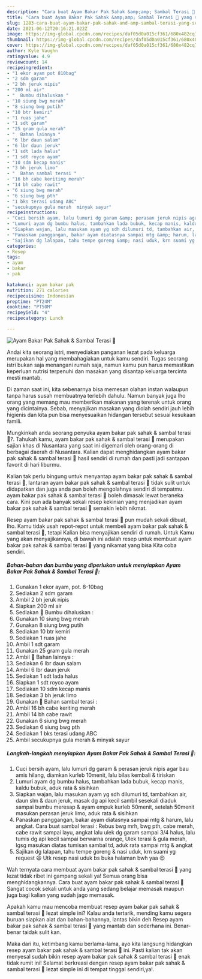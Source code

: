 ```yaml
---
description: "Cara buat Ayam Bakar Pak Sahak &amp;amp; Sambal Terasi 🍗 yang sedap dan Mudah Dibuat"
title: "Cara buat Ayam Bakar Pak Sahak &amp;amp; Sambal Terasi 🍗 yang sedap dan Mudah Dibuat"
slug: 1283-cara-buat-ayam-bakar-pak-sahak-and-amp-sambal-terasi-yang-sedap-dan-mudah-dibuat
date: 2021-06-12T20:16:21.022Z
image: https://img-global.cpcdn.com/recipes/daf05d0a015cf361/680x482cq70/ayam-bakar-pak-sahak-sambal-terasi-🍗-foto-resep-utama.jpg
thumbnail: https://img-global.cpcdn.com/recipes/daf05d0a015cf361/680x482cq70/ayam-bakar-pak-sahak-sambal-terasi-🍗-foto-resep-utama.jpg
cover: https://img-global.cpcdn.com/recipes/daf05d0a015cf361/680x482cq70/ayam-bakar-pak-sahak-sambal-terasi-🍗-foto-resep-utama.jpg
author: Kyle Vaughn
ratingvalue: 4.9
reviewcount: 14
recipeingredient:
- "1 ekor ayam pot 810bag"
- "2 sdm garam"
- "2 bh jeruk nipis"
- "200 ml air"
- "  Bumbu dihaluskan "
- "10 siung bwg merah"
- "8 siung bwg putih"
- "10 btr kemiri"
- "1 ruas jahe"
- "1 sdt garam"
- "25 gram gula merah"
- "  Bahan lainnya "
- "6 lbr daun salam"
- "6 lbr daun jeruk"
- "1 sdt lada halus"
- "1 sdt royco ayam"
- "10 sdm kecap manis"
- "3 bh jeruk limo"
- "  Bahan sambal terasi "
- "16 bh cabe keriting merah"
- "14 bh cabe rawit"
- "6 siung bwg merah"
- "6 siung bwg pth"
- "1 bks terasi udang ABC"
- "secukupnya gula merah  minyak sayur"
recipeinstructions:
- "Cuci bersih ayam, lalu lumuri dg garam &amp; perasan jeruk nipis agar bau amis hilang, diamkan kurleb 10menit, lalu bilas kembali &amp; tiriskan"
- "Lumuri ayam dg bumbu halus, tambahkan lada bubuk, kecap manis, kaldu bubuk, aduk rata &amp; sisihkan"
- "Siapkan wajan, lalu masukan ayam yg sdh dilumuri td, tambahkan air, daun slm &amp; daun jeruk, masak dg api kecil sambil sesekali diaduk sampai bumbu meresap &amp; ayam empuk kurleb 50menit, setelah 50menit masukan perasan jeruk limo, aduk rata &amp; sisihkan"
- "Panaskan panggangan, bakar ayam diatasnya sampai mtg &amp; harum, lalu angkat. Cara buat sambal terasi : Rebus bwg mrh, bwg pth, cabe merah, cabe rawit sampai layu, angkat lalu ulek dg garam sampai 3/4 halus, lalu tumis dg api kecil sampai berwarna orange, Ulek terasi &amp; gula merah, lgsg masukan diatas tumisan sambal td, aduk rata sampai mtg &amp; angkat"
- "Sajikan dg lalapan, tahu tempe goreng &amp; nasi uduk, krn suami yg request 😆 Utk resep nasi uduk bs buka halaman bwh yaa 😉"
categories:
- Resep
tags:
- ayam
- bakar
- pak

katakunci: ayam bakar pak 
nutrition: 271 calories
recipecuisine: Indonesian
preptime: "PT24M"
cooktime: "PT50M"
recipeyield: "4"
recipecategory: Lunch

---
```



![Ayam Bakar Pak Sahak &amp; Sambal Terasi 🍗](https://img-global.cpcdn.com/recipes/daf05d0a015cf361/680x482cq70/ayam-bakar-pak-sahak-sambal-terasi-🍗-foto-resep-utama.jpg)

Andai kita seorang istri, menyediakan panganan lezat pada keluarga merupakan hal yang membahagiakan untuk kamu sendiri. Tugas seorang istri bukan saja menangani rumah saja, namun kamu pun harus memastikan keperluan nutrisi terpenuhi dan masakan yang disantap keluarga tercinta mesti mantab.

Di zaman  saat ini, kita sebenarnya bisa memesan olahan instan walaupun tanpa harus susah membuatnya terlebih dahulu. Namun banyak juga lho orang yang memang mau memberikan makanan yang terenak untuk orang yang dicintainya. Sebab, menyajikan masakan yang diolah sendiri jauh lebih higienis dan kita pun bisa menyesuaikan hidangan tersebut sesuai kesukaan famili. 



Mungkinkah anda seorang penyuka ayam bakar pak sahak &amp; sambal terasi 🍗?. Tahukah kamu, ayam bakar pak sahak &amp; sambal terasi 🍗 merupakan sajian khas di Nusantara yang saat ini digemari oleh orang-orang di berbagai daerah di Nusantara. Kalian dapat menghidangkan ayam bakar pak sahak &amp; sambal terasi 🍗 hasil sendiri di rumah dan pasti jadi santapan favorit di hari liburmu.

Kalian tak perlu bingung untuk menyantap ayam bakar pak sahak &amp; sambal terasi 🍗, lantaran ayam bakar pak sahak &amp; sambal terasi 🍗 tidak sulit untuk didapatkan dan juga anda pun boleh mengolahnya sendiri di tempatmu. ayam bakar pak sahak &amp; sambal terasi 🍗 boleh dimasak lewat beraneka cara. Kini pun ada banyak sekali resep kekinian yang menjadikan ayam bakar pak sahak &amp; sambal terasi 🍗 semakin lebih nikmat.

Resep ayam bakar pak sahak &amp; sambal terasi 🍗 pun mudah sekali dibuat, lho. Kamu tidak usah repot-repot untuk membeli ayam bakar pak sahak &amp; sambal terasi 🍗, tetapi Kalian bisa menyajikan sendiri di rumah. Untuk Kamu yang akan menyajikannya, di bawah ini adalah resep untuk membuat ayam bakar pak sahak &amp; sambal terasi 🍗 yang nikamat yang bisa Kita coba sendiri.

<!--inarticleads1-->

##### Bahan-bahan dan bumbu yang diperlukan untuk menyiapkan Ayam Bakar Pak Sahak &amp; Sambal Terasi 🍗:

1. Gunakan 1 ekor ayam, pot. 8-10bag
1. Sediakan 2 sdm garam
1. Ambil 2 bh jeruk nipis
1. Siapkan 200 ml air
1. Sediakan  🍗 Bumbu dihaluskan :
1. Gunakan 10 siung bwg merah
1. Gunakan 8 siung bwg putih
1. Sediakan 10 btr kemiri
1. Sediakan 1 ruas jahe
1. Ambil 1 sdt garam
1. Gunakan 25 gram gula merah
1. Ambil  🍗 Bahan lainnya :
1. Sediakan 6 lbr daun salam
1. Ambil 6 lbr daun jeruk
1. Sediakan 1 sdt lada halus
1. Siapkan 1 sdt royco ayam
1. Sediakan 10 sdm kecap manis
1. Sediakan 3 bh jeruk limo
1. Gunakan  🍉 Bahan sambal terasi :
1. Ambil 16 bh cabe keriting merah
1. Ambil 14 bh cabe rawit
1. Gunakan 6 siung bwg merah
1. Sediakan 6 siung bwg pth
1. Sediakan 1 bks terasi udang ABC
1. Ambil secukupnya gula merah &amp; minyak sayur




<!--inarticleads2-->

##### Langkah-langkah menyiapkan Ayam Bakar Pak Sahak &amp; Sambal Terasi 🍗:

1. Cuci bersih ayam, lalu lumuri dg garam &amp; perasan jeruk nipis agar bau amis hilang, diamkan kurleb 10menit, lalu bilas kembali &amp; tiriskan
1. Lumuri ayam dg bumbu halus, tambahkan lada bubuk, kecap manis, kaldu bubuk, aduk rata &amp; sisihkan
1. Siapkan wajan, lalu masukan ayam yg sdh dilumuri td, tambahkan air, daun slm &amp; daun jeruk, masak dg api kecil sambil sesekali diaduk sampai bumbu meresap &amp; ayam empuk kurleb 50menit, setelah 50menit masukan perasan jeruk limo, aduk rata &amp; sisihkan
1. Panaskan panggangan, bakar ayam diatasnya sampai mtg &amp; harum, lalu angkat. Cara buat sambal terasi : Rebus bwg mrh, bwg pth, cabe merah, cabe rawit sampai layu, angkat lalu ulek dg garam sampai 3/4 halus, lalu tumis dg api kecil sampai berwarna orange, Ulek terasi &amp; gula merah, lgsg masukan diatas tumisan sambal td, aduk rata sampai mtg &amp; angkat
1. Sajikan dg lalapan, tahu tempe goreng &amp; nasi uduk, krn suami yg request 😆 Utk resep nasi uduk bs buka halaman bwh yaa 😉




Wah ternyata cara membuat ayam bakar pak sahak &amp; sambal terasi 🍗 yang lezat tidak ribet ini gampang sekali ya! Semua orang bisa menghidangkannya. Cara buat ayam bakar pak sahak &amp; sambal terasi 🍗 Sangat cocok sekali untuk anda yang sedang belajar memasak maupun juga bagi kalian yang sudah jago memasak.

Apakah kamu mau mencoba membuat resep ayam bakar pak sahak &amp; sambal terasi 🍗 lezat simple ini? Kalau anda tertarik, mending kamu segera buruan siapkan alat dan bahan-bahannya, lantas bikin deh Resep ayam bakar pak sahak &amp; sambal terasi 🍗 yang mantab dan sederhana ini. Benar-benar taidak sulit kan. 

Maka dari itu, ketimbang kamu berlama-lama, ayo kita langsung hidangkan resep ayam bakar pak sahak &amp; sambal terasi 🍗 ini. Pasti kalian tak akan menyesal sudah bikin resep ayam bakar pak sahak &amp; sambal terasi 🍗 enak tidak rumit ini! Selamat berkreasi dengan resep ayam bakar pak sahak &amp; sambal terasi 🍗 lezat simple ini di tempat tinggal sendiri,ya!.

